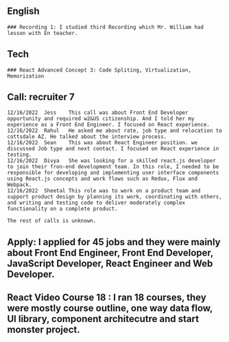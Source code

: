 ## English
	### Recording 1: I studied third Recording which Mr. William had lesson with En teacher.

## Tech
	### React Advanced Concept 3: Code Spliting, Virtualization, Memorization

## Call: recruiter 7
	12/16/2022	Jess	This call was about Front End Developer opportunity and required w2&US citizenship. And I told her my experience as a Front End Engineer. I focused on React experience.
	12/16/2022	Rahul	He asked me about rate, job type and relocation to cottsdale AZ. He talked about the interview process.
	12/16/2022	Sean	This was about React Engineer position. we discussed Job type and next contact. I focused on React experience in testing.
	12/16/2022	Divya	She was looking for a skilled react.js developer to join their fron-end development team. In this role, I needed to be responsible for developing and implementing user interface components using React.js concepts and work flows such as Redux, Flux and Webpack.
	12/16/2022	Sheetal	This role was to work on a product team and support product design by planning its work, coordinating with others, and writing and testing code to deliver moderately complex functionality on a complete product.

	The rest of calls is unknown.

## Apply:  I applied for 45 jobs and they were mainly about Front End Engineer, Front End Developer, JavaScript Developer, React Engineer and Web Developer.

## React Video Course 18 : I ran 18 courses, they were mostly course outline, one way data flow, UI library, component architecutre and start monster project.